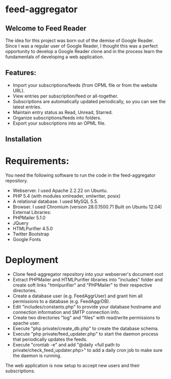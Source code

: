 feed-aggregator
===============
## Welcome to Feed Reader
The idea for this project was born out of the demise of Google Reader. Since I was a regular user of Google Reader, I thought this was a perfect opportunity to develop a Google Reader clone and in the process learn the fundamentals of developing a web application.

## Features:
* Import your subscriptions/feeds (from OPML file or from the website URL).
* View entries per subscription/feed or all-together.
* Subscriptions are automatically updated periodically, so you can see the latest entries.
* Maintain entry status as Read, Unread, Starred.
* Organize subscriptions/feeds into folders.
* Export your subscriptions into an OPML file.

## Installation
 # Requirements:
You need the following software to run the code in the feed-aggregator repository.
* Webserver. I used Apache 2.2.22 on Ubuntu.
* PHP 5.4 (with modules xmlreader, xmlwriter, posix)  
* A relational database. I used MySQL 5.5.
* Browser. I used Chromium (version 28.0.1500.71 Built on Ubuntu 12.04)
External Libraries:
* PHPMailer 5.1.0
* JQuery 
* HTMLPurifier 4.5.0
* Twitter Bootstrap
* Google Fonts 

# Deployment
* Clone feed-aggregator repository into your webserver's document root
* Extract PHPMailer and HTMLPurifier libraries into "includes" folder and create soft links "htmlpurifier" and "PHPMailer" to their respective directories.
* Create a database user (e.g. FeedAggrUser) and grant him all permissions to a database (e.g. FeedAggrDB).  
* Edit "includes/constants.php" to provide your database hostname and connection information and SMTP connection info.
* Create two directories "log" and "files" with read/write permissions to apache user.  
* Execute "php private/create_db.php" to create the database schema.
* Execute "php private/feed_updater.php" to start the daemon process that periodically updates the feeds.
* Execute "crontab -e"  and add "@daily <full path to private/check_feed_updater.php>" to add a daily cron job to make sure the daemon is running. 

The web application is now setup to accept new users and their subscriptions.
